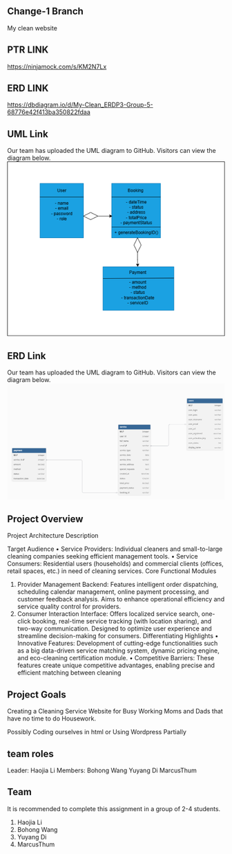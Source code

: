 
## Change-1 Branch 
My clean website

## PTR  LINK
https://ninjamock.com/s/KM2N7Lx
## ERD  LINK
https://dbdiagram.io/d/My-Clean_ERDP3-Group-5-68776e42f413ba350822fdaa

## UML Link
Our team has uploaded the UML diagram to GitHub. Visitors can view the diagram below.
![UML_Diagram](https://github.com/yuyosa/CP3407/blob/Change-1/UML-Diagram.png)

## ERD Link
Our team has uploaded the UML diagram to GitHub. Visitors can view the diagram below.
![UML_Diagram](https://github.com/yuyosa/CP3407/blob/Change-1/ERD.png)

## Project Overview
Project Architecture Description

Target Audience
•	Service Providers:
Individual cleaners and small-to-large cleaning companies seeking efficient management tools.
•	Service Consumers:
Residential users (households) and commercial clients (offices, retail spaces, etc.) in need of cleaning services.
Core Functional Modules
1.	Provider Management Backend:
Features intelligent order dispatching, scheduling calendar management, online payment processing, and customer feedback analysis.
Aims to enhance operational efficiency and service quality control for providers.
2.	Consumer Interaction Interface:
Offers localized service search, one-click booking, real-time service tracking (with location sharing), and two-way communication.
Designed to optimize user experience and streamline decision-making for consumers.
Differentiating Highlights
•	Innovative Features: Development of cutting-edge functionalities such as a big data-driven service matching system, dynamic pricing engine, and eco-cleaning certification module.
•	Competitive Barriers: These features create unique competitive advantages, enabling precise and efficient matching between cleaning 

## Project Goals
Creating a Cleaning Service Website for Busy Working Moms and Dads that have no time to do Housework.

Possibly Coding ourselves in html or Using Wordpress Partially

## team roles
Leader: Haojia Li
Members: Bohong Wang
Yuyang Di 
MarcusThum

## Team

It is recommended to complete this assignment in a group of 2-4 students.
1. Haojia Li
2. Bohong Wang
3. Yuyang Di
4. MarcusThum
